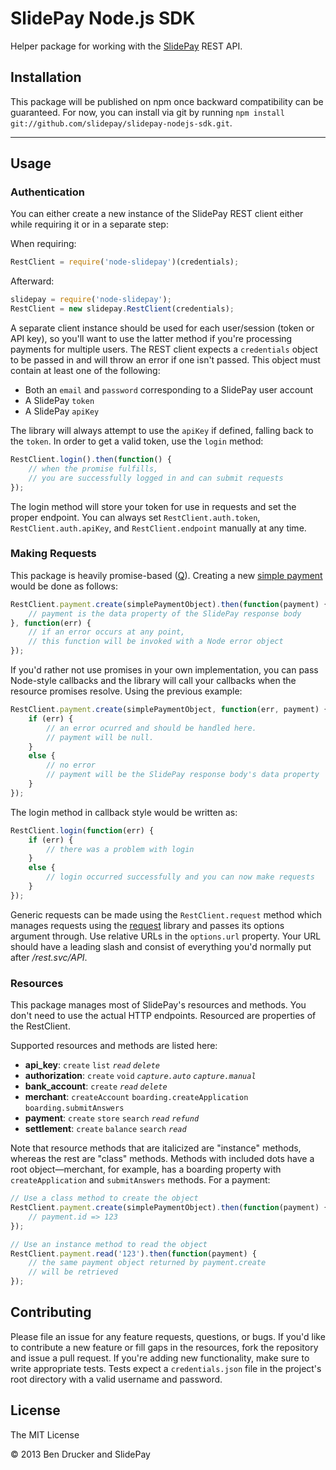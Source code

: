 SlidePay Node.js SDK
====================

Helper package for working with the [SlidePay](http://slidepay.com) REST API.

## Installation

This package will be published on npm once backward compatibility can be guaranteed. For now, you can install via git by running ```npm install git://github.com/slidepay/slidepay-nodejs-sdk.git```. 

----------------------------

## Usage

### Authentication

You can either create a new instance of the SlidePay REST client either while requiring it or in a separate step:

When requiring:
```javascript
RestClient = require('node-slidepay')(credentials);
```

Afterward:
```javascript
slidepay = require('node-slidepay');
RestClient = new slidepay.RestClient(credentials);
```

A separate client instance should be used for each user/session (token or API key), so you'll want to use the latter method if you're processing payments for multiple users. The REST client expects a `credentials` object to be passed in and will throw an error if one isn't passed. This object must contain at least one of the following:

* Both an `email` and `password` corresponding to a SlidePay user account
* A SlidePay `token`
* A SlidePay `apiKey`

The library will always attempt to use the `apiKey` if defined, falling back to the `token`. In order to get a valid token, use the `login` method:

```javascript
RestClient.login().then(function() {
	// when the promise fulfills,
	// you are successfully logged in and can submit requests
});
```

The login method will store your token for use in requests and set the proper endpoint. You can always set `RestClient.auth.token`, `RestClient.auth.apiKey`, and `RestClient.endpoint` manually at any time.

### Making Requests

This package is heavily promise-based ([Q](https://github.com/kriskowal/q)). Creating a new [simple payment](https://getcube.atlassian.net/wiki/display/CDP/Processing+a+Simple+Payment) would be done as follows:
```javascript
RestClient.payment.create(simplePaymentObject).then(function(payment) {
	// payment is the data property of the SlidePay response body
}, function(err) {
	// if an error occurs at any point,
	// this function will be invoked with a Node error object
});
```

If you'd rather not use promises in your own implementation, you can pass Node-style callbacks and the library will call your callbacks when the resource promises resolve. Using the previous example:

```javascript
RestClient.payment.create(simplePaymentObject, function(err, payment) {
	if (err) {
		// an error ocurred and should be handled here.
		// payment will be null.
	}
	else {
		// no error
		// payment will be the SlidePay response body's data property
	}
});
```
The login method in callback style would be written as:

```javascript
RestClient.login(function(err) {
	if (err) {
		// there was a problem with login
	}
	else {
		// login occurred successfully and you can now make requests
	}
});
```

Generic requests can be made using the `RestClient.request` method which manages requests using the [request](https://github.com/mikeal/request) library and passes its options argument through. Use relative URLs in the `options.url` property. Your URL should have a leading slash and consist of everything you'd normally put after */rest.svc/API*.

### Resources

This package manages most of SlidePay's resources and methods. You don't need to use the actual HTTP endpoints. Resourced are properties of the RestClient.

Supported resources and methods are listed here:

* **api_key**: `create` `list` *`read` `delete`*
* **authorization**: `create` `void` *`capture.auto` `capture.manual`*
* **bank_account**: `create` *`read` `delete`*
* **merchant**: `createAccount` `boarding.createApplication` `boarding.submitAnswers`
* **payment**: `create` `store` `search` *`read` `refund`*
* **settlement**: `create` `balance` `search` *`read`*

Note that resource methods that are italicized are "instance" methods, whereas the rest are "class" methods. Methods with included dots have a root object—merchant, for example, has a boarding property with `createApplication` and `submitAnswers` methods. For a payment:

```javascript
// Use a class method to create the object
RestClient.payment.create(simplePaymentObject).then(function(payment) {
	// payment.id => 123
});

// Use an instance method to read the object
RestClient.payment.read('123').then(function(payment) {
	// the same payment object returned by payment.create
	// will be retrieved
});
```

## Contributing

Please file an issue for any feature requests, questions, or bugs. If you'd like to contribute a new feature or fill gaps in the resources, fork the repository and issue a pull request. If you're adding new functionality, make sure to write appropriate tests. Tests expect a `credentials.json` file in the project's root directory with a valid username and password.

## License

The MIT License

&copy; 2013 Ben Drucker and SlidePay
